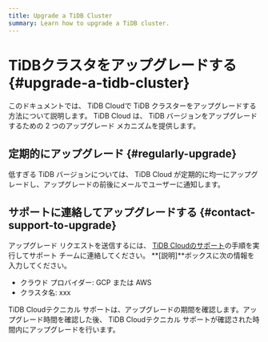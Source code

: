 ```yaml
---
title: Upgrade a TiDB Cluster
summary: Learn how to upgrade a TiDB cluster.
---
```


# TiDBクラスタをアップグレードする {#upgrade-a-tidb-cluster}

このドキュメントでは、 TiDB Cloudで TiDB クラスターをアップグレードする方法について説明します。 TiDB Cloud は、 TiDB バージョンをアップグレードするための 2 つのアップグレード メカニズムを提供します。

## 定期的にアップグレード {#regularly-upgrade}

低すぎる TiDB バージョンについては、 TiDB Cloud が定期的に均一にアップグレードし、アップグレードの前後にメールでユーザーに通知します。

## サポートに連絡してアップグレードする {#contact-support-to-upgrade}

アップグレード リクエストを送信するには、 [TiDB Cloudのサポート](/tidb-cloud/tidb-cloud-support.md)の手順を実行してサポート チームに連絡してください。 **[説明]**ボックスに次の情報を入力してください。

-   クラウド プロバイダー: GCP または AWS
-   クラスタ名: xxx

TiDB Cloudテクニカル サポートは、アップグレードの期間を確認します。アップグレード時間を確認した後、 TiDB Cloudテクニカル サポートが確認された時間内にアップグレードを行います。

